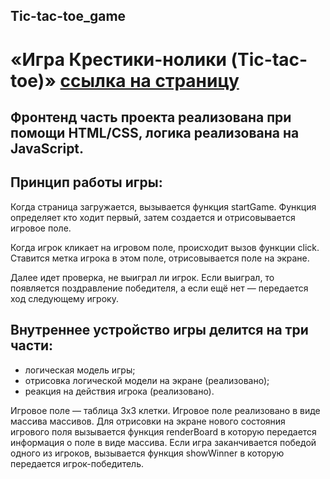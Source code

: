 ## Tic-tac-toe_game 

# «Игра Крестики-нолики (Tic-tac-toe)» [ссылка на страницу](https://nfdmitry.github.io/Noemi-blog/)

## Фронтенд часть проекта реализована при помощи HTML/CSS, логика реализована на JavaScript.

## Принцип работы игры:

Когда страница загружается, вызывается функция startGame. Функция определяет кто ходит первый, затем создается и отрисовывается игровое поле.

Когда игрок кликает на игровом поле, происходит вызов функции click. Ставится метка игрока в этом поле, отрисовывается поле на экране. 

Далее идет проверка, не выиграл ли игрок. Если выиграл, то появляется поздравление победителя, а если ещё нет — передается ход следующему игроку.

## Внутреннее устройство игры делится на три части:

- логическая модель игры;
- отрисовка логической модели на экране (реализовано);
- реакция на действия игрока (реализовано).

Игровое поле — таблица 3х3 клетки. Игровое поле реализовано в виде массива массивов.
Для отрисовки на экране нового состояния игрового поля вызывается функция renderBoard в которую передается информация о поле в виде массива.
Если игра заканчивается победой одного из игроков, вызывается функция showWinner в которую передается игрок-победитель.
